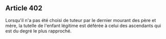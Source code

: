 Article 402
----
Lorsqu'il n'a pas été choisi de tuteur par le dernier mourant des père et mère,
la tutelle de l'enfant légitime est déférée à celui des ascendants qui est du
degré le plus rapproché.
